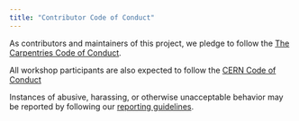```yaml
---
title: "Contributor Code of Conduct"
---
```


As contributors and maintainers of this project,
we pledge to follow the [The Carpentries Code of Conduct][coc].

All workshop participants are also expected to follow the [CERN Code of Conduct](https://cds.cern.ch/record/2240689/files/BrochureCodeofConductEN.pdf?version=1)

Instances of abusive, harassing, or otherwise unacceptable behavior
may be reported by following our [reporting guidelines][coc-reporting].


[coc-reporting]: https://docs.carpentries.org/topic_folders/policies/incident-reporting.html
[coc]: https://docs.carpentries.org/topic_folders/policies/code-of-conduct.html

